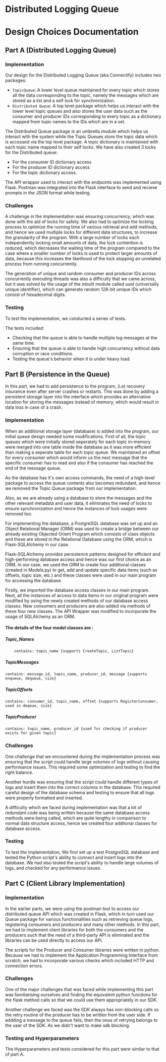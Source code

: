 # Distributed Logging Queue
# Design Choices Documentation 

## Part A (Distributed Logging Queue)

### Implementation

Our design for the Distributed Logging Queue (aka Connectify) includes two packages:  
- `TopicQueue`: A lower level queue maintained for every topic which stores all the data corresponding to the topic, namely the messages which are stored as a list and a self lock for synchronization.
- `Distributed Queue`: A top level package which helps us interact with the lower level topic queues and also stores the user data such as the consumer and producer IDs corresponding to every topic as a dictionary mapped from topic names to the IDs which are in a set.
 
The Distributed Queue package is an umbrella module which helps us interact with the system while the Topic Queues store the topic data which is accessed via the top level package. A topic dictionary is maintained with each topic name mapped to their self locks. We have also created 3 locks for the Distributed queue:
- For the consumer ID dictionary access
- For the producer ID dictionary access
- For the topic dictionary access.

The API wrapper used to interact with the endpoints was implemented using Flask. Postman was integrated into the Flask interface to send and recieve prompts in the JSON format while testing.


### Challenges

A challenge in the implementation was ensuring concurrency, which was done with the aid of locks for safety. We also had to optimize the locking process to optimize the running time of various retrieval and add methods, and hence we used multiple locks for different data structures, to increase the granularity of the program. 
With a large number of locks each independently locking small amounts of data, the lock contention is reduced, which decreases the waiting time of the program compared to the case where a smaller number of locks is used to protect larger amounts of data, because this increases the likelihood of the lock stopping an unrelated process from running concurrently.   

The generation of unique and random consumer and producer IDs across concurrently executing threads was also a difficulty that we came across, but it was solved by the usage of the inbuilt module called uuid (universally unique identifier), which can generate random 128-bit unique IDs which consist of hexadecimal digits. 


### Testing 

To test the implementation, we conducted a series of tests. 

The tests included:
- Checking that the queue is able to handle multiple log messages at the same time.
- Ensuring that the queue is able to handle high concurrency without data corruption or race conditions.
- Testing the queue's behavior when it is under heavy load.


## Part B (Persistence in the Queue)

In this part, we had to add persistence to the program, (i.e) recovery insurance even after server crashes or restarts. This was done by adding a persistent storage layer into the interface which provides an alternative location for storing the messages instead of memory, which would result in data loss in case of a crash. 

### Implementation

When an additional storage layer (database) is added into the program, our initial queue design needed some modifications. First of all, the topic queues which were initially stored seperately for each topic in-memory were merged into one table inside the database as it was more efficient than making a seperate table for each topic queue.  We maintained an offset for every consumer which would inform us the next message that the specific consumer has to read and also if the consumer has reached the end of the message queue. 

As the database has it's own access commands, the need of a high-level package to access the queue contents also becomes redundant, and hence we removed the Topic Queue package from our implementation. 

Also, as we are already using a database to store the messages and the other relevant metadata and user data, it eliminates the need of locks to ensure synchronization and hence the instances of lock usages were removed too. 

For implementing the database, a PostgreSQL database was set up and an Object Relational Manager (ORM) was used to create a bridge between our already existing Objected Orient Program which consists of class objects and these are stored in the Relational Database using the ORM, which is Flask-SQLAlchemy in our case. 

Flask-SQLAlchemy provides persistence patterns designed for efficient and high-performing database access and hence was our first choice as an ORM. In our case, we used the ORM to create four additional classes (created in Models.py) to get, add and update specific data items (such as offsets, topic size, etc.) and these classes were used in our main program for accessing the database.  

Firstly, we imported the database access classes in our main program. Next, all the instances of access to data items in our original program were modified by using the newly created methods of our database access classes. New consumers and producers are also added via methods of these four new classes. The API Wrapper was modified to incorporate the usage of SQLAlchemy as an ORM. 

#### The details of the four model classes are :

##### Topic_Names
    	contains: topic_name {supports CreateTopic, ListTopic}

##### TopicMessages
	contains: message_id, topic_name, producer_id, message {supports enqueue, dequeue, size}

##### TopicOffsets
	contains: consumer_id, topic_name, offset {supports RegisterConsumer, used in deqeue, size}

##### TopicProducer
	contains: topic_name, producer_id {used for checking if producer exists for given topic}


### Challenges

One challenge that we encountered during the implementation process was ensuring that the script could handle large volumes of logs without causing performance issues. This required some optimization and testing to find the right balance. 

Another hurdle was ensuring that the script could handle different types of logs and insert them into the correct columns in the database. This required careful design of the database schema and testing to ensure that all logs were properly formatted and inserted. 

A difficulty which we faced during implementation was that a lot of redundant code was being written because the same database access methods were being called, which are quite lengthy in comparison to normal data structure access, hence we created four additonal classes for database access. 


### Testing 

To test the implementation, We first set up a test PostgreSQL database and tested the Python script's ability to connect and insert logs into the database. We had also tested the script's ability to handle large volumes of logs, and checked for any performance issues.


## Part C (Client Library Implementation)

### Implementation

In the earlier parts, we were using the postman tool to access our distributed queue API which was created in Flask, which in turn used our Queue package for various functionalities such as retrieving queue logs, registering consumers and producers and many other methods. In this part, we had to implement client libraries for both the consumers and the producers such that the need of a third-party API is eliminated and the libraries can be used directly to access our API. 

The scripts for the Producer and Consumer libraries were written in python. Because we had to implement the Application Programming Interface from scratch, we had to incorporate various checks which included HTTP and connection errors. 


### Challenges

One of the major challenges that was faced while implementing this part was familiarising ourselves and finding the equivalent python functions for the flask method calls so that we could use them appropriately in our SDK. 

Another challenge we faced was the SDK always has non-blocking calls so the retry routine of the producer has to be written from the user side. If addding a message to the queue fails, then the onus of retrying belongs to the user of the SDK. As we didn't want to make sdk blocking.

### Testing and Hyperparameters
The Hyperparameters and tests considered for this part were similar to that of part A. 
